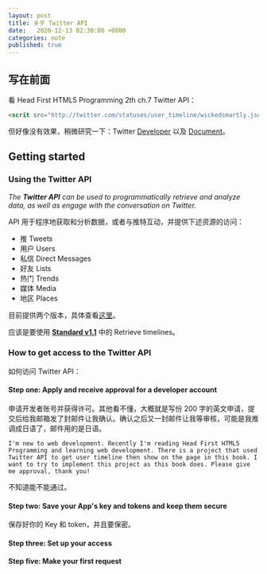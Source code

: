 ```yaml
---
layout: post
title: 关于 Twitter API
date:   2020-12-13 02:30:00 +0800
categories: note
published: true
---
```


## 写在前面

看 Head First HTML5 Programming 2th ch.7 Twitter API：

```html
<scrit src="http://twitter.com/statuses/user_timeline/wickedsmartly.json?callback=updateTweets"></scrit>

```

但好像没有效果，稍微研究一下：Twitter [Developer](https://developer.twitter.com/en) 以及 [Document](https://developer.twitter.com/en/docs/twitter-api)。

## Getting started

### Using the Twitter API

*The **Twitter API** can be used to programmatically retrieve and analyze data, as well as engage with the conversation on Twitter.*

API 用于程序地获取和分析数据，或者与推特互动，并提供下述资源的访问：

- 推 Tweets
- 用户 Users
- 私信 Direct Messages
- 好友 Lists
- 热门 Trends
- 媒体 Media
- 地区 Places

目前提供两个版本，具体查看[这里](https://developer.twitter.com/en/docs/twitter-api/getting-started/guide)。

应该是要使用 **[Standard v1.1](https://developer.twitter.com/en/docs/twitter-api/v1)** 中的 Retrieve timelines。

### How to get access to the Twitter API

如何访问 Twitter API：
#### Step one: Apply and receive approval for a developer account

申请开发者账号并获得许可。其他看不懂，大概就是写份 200 字的英文申请，提交后给我邮箱发了封邮件让我确认。确认之后又一封邮件让我等审核，可能是我推调成日语了，邮件用的是日语。

```
I'm new to web development. Recently I'm reading Head First HTML5 Programming and learning web development. There is a project that used Twitter API to get user timeline then show on the page in this book. I want to try to implement this project as this book does. Please give me approval, thank you!
```

不知道能不能通过。

#### Step two: Save your App's key and tokens and keep them secure

保存好你的 Key 和 token，并且要保密。 

#### Step three: Set up your access

#### Step five: Make your first request